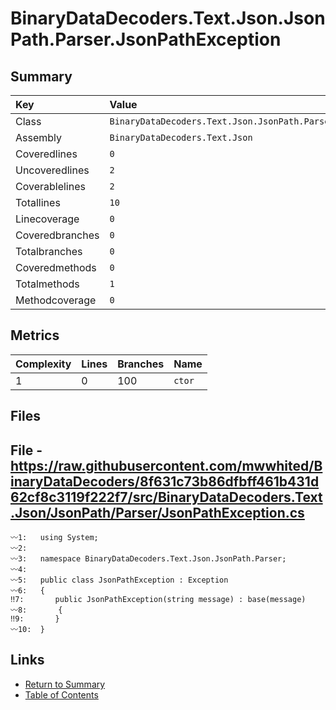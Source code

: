 ﻿# BinaryDataDecoders.Text.Json.JsonPath.Parser.JsonPathException

## Summary

| Key             | Value                                                            |
| :-------------- | :--------------------------------------------------------------- |
| Class           | `BinaryDataDecoders.Text.Json.JsonPath.Parser.JsonPathException` |
| Assembly        | `BinaryDataDecoders.Text.Json`                                   |
| Coveredlines    | `0`                                                              |
| Uncoveredlines  | `2`                                                              |
| Coverablelines  | `2`                                                              |
| Totallines      | `10`                                                             |
| Linecoverage    | `0`                                                              |
| Coveredbranches | `0`                                                              |
| Totalbranches   | `0`                                                              |
| Coveredmethods  | `0`                                                              |
| Totalmethods    | `1`                                                              |
| Methodcoverage  | `0`                                                              |

## Metrics

| Complexity | Lines | Branches | Name    |
| :--------- | :---- | :------- | :------ |
| 1          | 0     | 100      | `ctor`  |

## Files

## File - https://raw.githubusercontent.com/mwwhited/BinaryDataDecoders/8f631c73b86dfbff461b431d62cf8c3119f222f7/src/BinaryDataDecoders.Text.Json/JsonPath/Parser/JsonPathException.cs

```CSharp
〰1:   using System;
〰2:   
〰3:   namespace BinaryDataDecoders.Text.Json.JsonPath.Parser;
〰4:   
〰5:   public class JsonPathException : Exception
〰6:   {
‼7:       public JsonPathException(string message) : base(message)
〰8:       {
‼9:       }
〰10:  }
```

## Links

* [Return to Summary](Summary.md)
* [Table of Contents](../TOC.md)

